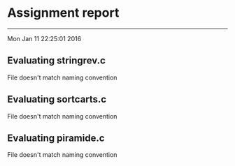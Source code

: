 # Assignment report
---
Mon Jan 11 22:25:01 2016

## Evaluating stringrev.c

File doesn't match naming convention

## Evaluating sortcarts.c

File doesn't match naming convention

## Evaluating piramide.c

File doesn't match naming convention


